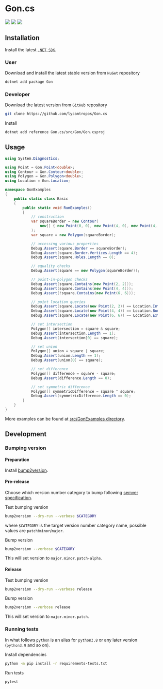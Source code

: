 Gon.cs
======

[![](https://github.com/lycantropos/Gon.cs/workflows/CI/badge.svg)](https://github.com/lycantropos/Gon.cs/actions/workflows/ci.yml "Github Actions")
[![](https://img.shields.io/github/license/lycantropos/Gon.cs.svg)](https://github.com/lycantropos/Gon.cs/blob/master/LICENSE "License")
[![](https://img.shields.io/nuget/v/Gon.svg?style=flat-square)](https://www.nuget.org/packages/Gon/ "NuGet")

Installation
------------

Install the latest
[`.NET SDK`](https://learn.microsoft.com/en-us/dotnet/core/sdk#how-to-install-the-net-sdk).

### User

Download and install the latest stable version from `NuGet` repository

```bash
dotnet add package Gon
```

### Developer

Download the latest version from `GitHub` repository

```bash
git clone https://github.com/lycantropos/Gon.cs
```

Install

```bash
dotnet add reference Gon.cs/src/Gon/Gon.csproj
```

Usage
-----

```cs
using System.Diagnostics;

using Point = Gon.Point<double>;
using Contour = Gon.Contour<double>;
using Polygon = Gon.Polygon<double>;
using Location = Gon.Location;

namespace GonExamples
{
    public static class Basic
    {
        public static void RunExamples()
        {
            // construction
            var squareBorder = new Contour(
                new[] { new Point(0, 0), new Point(4, 0), new Point(4, 4), new Point(0, 4) }
            );
            var square = new Polygon(squareBorder);

            // accessing various properties
            Debug.Assert(square.Border == squareBorder);
            Debug.Assert(square.Border.Vertices.Length == 4);
            Debug.Assert(square.Holes.Length == 0);

            // equality checks
            Debug.Assert(square == new Polygon(squareBorder));

            // point-in-polygon checks
            Debug.Assert(square.Contains(new Point(2, 2)));
            Debug.Assert(square.Contains(new Point(4, 4)));
            Debug.Assert(!square.Contains(new Point(6, 6)));

            // point location queries
            Debug.Assert(square.Locate(new Point(2, 2)) == Location.Interior);
            Debug.Assert(square.Locate(new Point(4, 4)) == Location.Boundary);
            Debug.Assert(square.Locate(new Point(6, 6)) == Location.Exterior);

            // set intersection
            Polygon[] intersection = square & square;
            Debug.Assert(intersection.Length == 1);
            Debug.Assert(intersection[0] == square);

            // set union
            Polygon[] union = square | square;
            Debug.Assert(union.Length == 1);
            Debug.Assert(union[0] == square);

            // set difference
            Polygon[] difference = square - square;
            Debug.Assert(difference.Length == 0);

            // set symmetric difference
            Polygon[] symmetricDifference = square ^ square;
            Debug.Assert(symmetricDifference.Length == 0);
        }
    }
}
```

More examples can be found at [src/GonExamples directory](src/GonExamples).

Development
-----------

### Bumping version

#### Preparation

Install
[bump2version](https://github.com/c4urself/bump2version#installation).

#### Pre-release

Choose which version number category to bump following [semver
specification](http://semver.org/).

Test bumping version

```bash
bump2version --dry-run --verbose $CATEGORY
```

where `$CATEGORY` is the target version number category name, possible
values are `patch`/`minor`/`major`.

Bump version

```bash
bump2version --verbose $CATEGORY
```

This will set version to `major.minor.patch-alpha`.

#### Release

Test bumping version

```bash
bump2version --dry-run --verbose release
```

Bump version

```bash
bump2version --verbose release
```

This will set version to `major.minor.patch`.

### Running tests

In what follows `python` is an alias for `python3.8`
or any later version (`python3.9` and so on).

Install dependencies

```bash
python -m pip install -r requirements-tests.txt
```

Run tests

```bash
pytest
```
